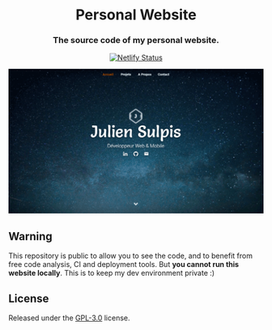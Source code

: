 <h1 align="center">Personal Website</h1>

<h3 align="center">The source code of my personal website.</h3>

<p align="center">
	<a href="https://app.netlify.com/sites/affectionate-saha-3f9dd6/deploys">
		<img alt="Netlify Status" src="https://api.netlify.com/api/v1/badges/a22f47f8-d0f2-4d20-b2e7-d911309016c9/deploy-status" />
	</a>
</p>

<p align="center">
  <a href="https://www.juliensulpis.fr"><img class="repo-preview" src="https://raw.githubusercontent.com/jsulpis/personal-website/master/preview.png" alt="Screenshot image"/></a>
</p>

## Warning

This repository is public to allow you to see the code, and to benefit from free code analysis, CI and deployment tools. But **you cannot run this website locally**. This is to keep my dev environment private :)

## License

Released under the [GPL-3.0](https://github.com/jsulpis/personal-website/blob/master/LICENSE) license.
